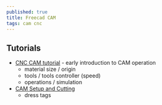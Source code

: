 ```yaml
---
published: true
title: Freecad CAM
tags: cam cnc
---
```

## Tutorials

- [CNC CAM tutorial](https://www.youtube.com/watch?v=M99VshffvDY&list=LL&index=51) - early introduction to CAM operation
	- material size / origin
    - tools / tools controller (speed)
    - operations / simulation
- [CAM Setup and Cutting](https://www.youtube.com/watch?v=Aif-bTEMuWY&list=LL&index=49)
	- dress tags
